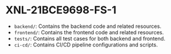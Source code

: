 # XNL-21BCE9698-FS-1

- `backend/`: Contains the backend code and related resources.
- `frontend/`: Contains the frontend code and related resources.
- `tests/`: Contains all test cases for both backend and frontend.
- `ci-cd/`: Contains CI/CD pipeline configurations and scripts.

